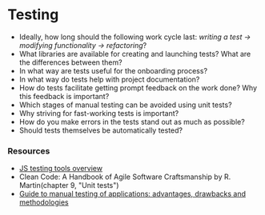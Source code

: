 # Testing

* Ideally, how long should the following work cycle last: _writing a test -> modifying functionality -> refactoring_?
* What libraries are available for creating and launching tests? What are the differences between them?
* In what way are tests useful for the onboarding process?
* In what way do tests help with project documentation?
* How do tests facilitate getting prompt feedback on the work done? Why this feedback is important?
* Which stages of manual testing can be avoided using unit tests?
* Why striving for fast-working tests is important?
* How do you make errors in the tests stand out as much as possible?
* Should tests themselves be automatically tested?

### Resources

* [JS testing tools overview](https://medium.com/welldone-software/an-overview-of-javascript-testing-in-2019-264e19514d0a)
* Clean Code: A Handbook of Agile Software Craftsmanship by R. Martin(chapter 9, "Unit tests")
* [Guide to manual testing of applications: advantages, drawbacks and methodologies](https://habr.com/ru/company/skillbox/blog/418889/)
